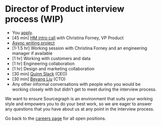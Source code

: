 # Director of Product interview process (WIP)

- You [apply](https://jobs.lever.co/sourcegraph/3d9b0fae-707f-4e38-b8f6-1f5cfd47e9f0).
- [45 min] [HM intro call](../hm_intro_call.md) with Christina Forney, VP Product
- [Async writing project](../director_writing_project.md)
- [1-1.5 hr] Working session with Christina Forney and an engineering manager if available
- [1 hr] Working with customers and data
- [1 hr] Engineering collaboration
- [1 hr] Design and marketing collaboration
- [30 min] [Quinn Slack](../../../company/team/index.md#quinn-slack) (CEO)
- [30 min] [Beyang Liu](../../../company/team/index.md#beyang-liu) (CTO)
- Any other informal conversations with people who you would be working closely with but didn’t get to meet during the interview process.

We want to ensure Sourcegraph is an environment that suits your working style and empowers you to do your best work, so we are eager to answer any questions that you have about us at any point in the interview process.

Go back to the [careers page](../../../company/careers.md) for all open positions.
